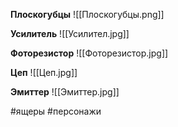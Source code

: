 **Плоскогубцы**
![[Плоскогубцы.png]]

**Усилитель**
![[Усилител.jpg]]

**Фоторезистор**
![[Фоторезистор.jpg]]

**Цеп**
![[Цеп.jpg]]

**Эмиттер**
![[Эмиттер.jpg]]


#ящеры #персонажи 